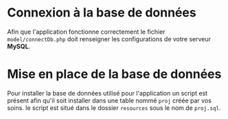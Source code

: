 # Connexion à la base de données

Afin que l'application fonctionne correctement le fichier `model/connectDb.php` doit renseigner les configurations de votre serveur **MySQL**.


# Mise en place de la base de données

Pour installer la base de données utilisé pour l'application un script est présent afin qu'il soit installer dans une table nommé `proj` créée par vos soins. le script est situé dans le dossier `resources` sous le nom de `proj.sql`.

